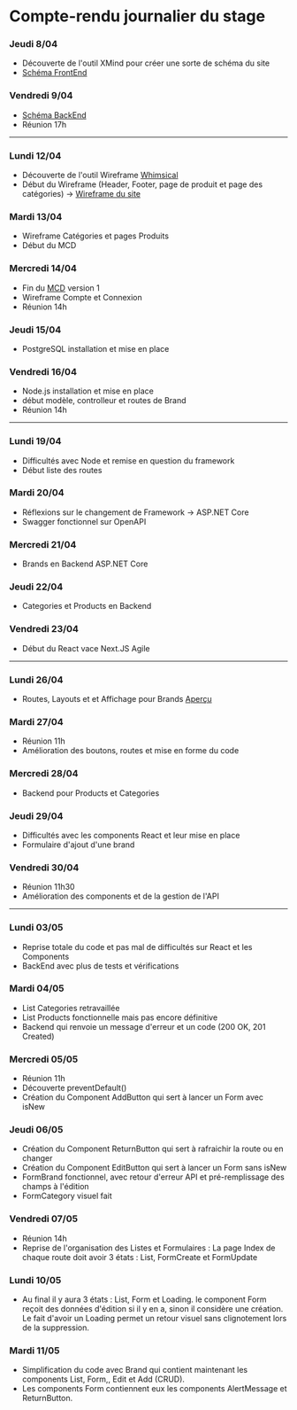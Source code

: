 # Compte-rendu journalier du stage

### Jeudi 8/04

-   Découverte de l'outil XMind pour créer une sorte de schéma du site
-   [Schéma FrontEnd](FrontEnd.png)

### Vendredi 9/04

-   [Schéma BackEnd](BackEnd.png)
-   Réunion 17h

---

### Lundi 12/04

-   Découverte de l'outil Wireframe [Whimsical](http://whimsical.com)
-   Début du Wireframe (Header, Footer, page de produit et page des catégories) -> [Wireframe du site](https://whimsical.com/outronic-shop-GbDf55uoJrajhd3KwUpWHw)

### Mardi 13/04

-   Wireframe Catégories et pages Produits
-   Début du MCD

### Mercredi 14/04

-   Fin du [MCD](MCD.svg) version 1
-   Wireframe Compte et Connexion
-   Réunion 14h

### Jeudi 15/04

-   PostgreSQL installation et mise en place

### Vendredi 16/04

-   Node.js installation et mise en place
-   début modèle, controlleur et routes de Brand
-   Réunion 14h

---

### Lundi 19/04

-   Difficultés avec Node et remise en question du framework
-   Début liste des routes

### Mardi 20/04

-   Réflexions sur le changement de Framework -> ASP.NET Core
-   Swagger fonctionnel sur OpenAPI

### Mercredi 21/04

-   Brands en Backend ASP.NET Core

### Jeudi 22/04

-   Categories et Products en Backend

### Vendredi 23/04

-   Début du React vace Next.JS Agile

---

### Lundi 26/04

-   Routes, Layouts et et Affichage pour Brands [Aperçu](BrandsWebPage.png)

### Mardi 27/04

-   Réunion 11h
-   Amélioration des boutons, routes et mise en forme du code

### Mercredi 28/04

-   Backend pour Products et Categories

### Jeudi 29/04

-   Difficultés avec les components React et leur mise en place
-   Formulaire d'ajout d'une brand

### Vendredi 30/04

-   Réunion 11h30
-   Amélioration des components et de la gestion de l'API

---

### Lundi 03/05

-   Reprise totale du code et pas mal de difficultés sur React et les Components
-   BackEnd avec plus de tests et vérifications

### Mardi 04/05

-   List Categories retravaillée
-   List Products fonctionnelle mais pas encore définitive
-   Backend qui renvoie un message d'erreur et un code (200 OK, 201 Created)

### Mercredi 05/05

-   Réunion 11h
-   Découverte preventDefault()
-   Création du Component AddButton qui sert à lancer un Form avec isNew

### Jeudi 06/05

-   Création du Component ReturnButton qui sert à rafraichir la route ou en changer
-   Création du Component EditButton qui sert à lancer un Form sans isNew
-   FormBrand fonctionnel, avec retour d'erreur API et pré-remplissage des champs à l'édition
-   FormCategory visuel fait

### Vendredi 07/05

-   Réunion 14h
-   Reprise de l'organisation des Listes et Formulaires : La page Index de chaque route doit avoir 3 états : List, FormCreate et FormUpdate

### Lundi 10/05

-   Au final il y aura 3 états : List, Form et Loading. le component Form reçoit des données d'édition si il y en a, sinon il considère une création. Le fait d'avoir un Loading permet un retour visuel sans clignotement lors de la suppression.

### Mardi 11/05

-   Simplification du code avec Brand qui contient maintenant les components List, Form,, Edit et Add (CRUD).
-   Les components Form contiennent eux les components AlertMessage et ReturnButton.
